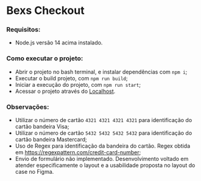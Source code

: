 
# Bexs Checkout

### Requisitos:

- Node.js versão 14 acima instalado.

### Como executar o projeto:

- Abrir o projeto no bash terminal, e instalar dependências com `npm i`;
- Executar o build projeto, com `npm run build`;
- Iniciar a execução do projeto, com `npm run start`;
- Acessar o projeto através do [Localhost](https://localhost:3000).

### Observações:
- Utilizar o número de cartão `4321 4321 4321 4321` para identificação do cartão bandeira Visa;
- Utilizar o número de cartão `5432 5432 5432 5432` para identificação do cartão bandeira Mastercard;
- Uso de Regex para identificação da bandeira do cartão. Regex obtida em https://regexpattern.com/credit-card-number;
- Envio de formulário não implementado. Desenvolvimento voltado em atender especificamente o layout e a usabilidade proposta no layout do case no Figma.
